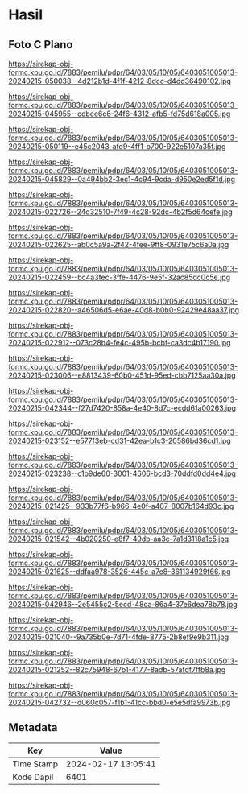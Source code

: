 # Hasil

## Foto C Plano

https://sirekap-obj-formc.kpu.go.id/7883/pemilu/pdpr/64/03/05/10/05/6403051005013-20240215-050038--4d212b1d-4f1f-4212-8dcc-d4dd36490102.jpg

https://sirekap-obj-formc.kpu.go.id/7883/pemilu/pdpr/64/03/05/10/05/6403051005013-20240215-045955--cdbee6c6-24f6-4312-afb5-fd75d618a005.jpg

https://sirekap-obj-formc.kpu.go.id/7883/pemilu/pdpr/64/03/05/10/05/6403051005013-20240215-050119--e45c2043-afd9-4ff1-b700-922e5107a35f.jpg

https://sirekap-obj-formc.kpu.go.id/7883/pemilu/pdpr/64/03/05/10/05/6403051005013-20240215-045829--0a494bb2-3ec1-4c94-9cda-d950e2ed5f1d.jpg

https://sirekap-obj-formc.kpu.go.id/7883/pemilu/pdpr/64/03/05/10/05/6403051005013-20240215-022726--24d32510-7f49-4c28-92dc-4b2f5d64cefe.jpg

https://sirekap-obj-formc.kpu.go.id/7883/pemilu/pdpr/64/03/05/10/05/6403051005013-20240215-022625--ab0c5a9a-2f42-4fee-9ff8-0931e75c6a0a.jpg

https://sirekap-obj-formc.kpu.go.id/7883/pemilu/pdpr/64/03/05/10/05/6403051005013-20240215-022459--bc4a3fec-3ffe-4476-9e5f-32ac85dc0c5e.jpg

https://sirekap-obj-formc.kpu.go.id/7883/pemilu/pdpr/64/03/05/10/05/6403051005013-20240215-022820--a46506d5-e6ae-40d8-b0b0-92429e48aa37.jpg

https://sirekap-obj-formc.kpu.go.id/7883/pemilu/pdpr/64/03/05/10/05/6403051005013-20240215-022912--073c28b4-fe4c-495b-bcbf-ca3dc4b17190.jpg

https://sirekap-obj-formc.kpu.go.id/7883/pemilu/pdpr/64/03/05/10/05/6403051005013-20240215-023006--e8813439-60b0-451d-95ed-cbb7125aa30a.jpg

https://sirekap-obj-formc.kpu.go.id/7883/pemilu/pdpr/64/03/05/10/05/6403051005013-20240215-042344--f27d7420-858a-4e40-8d7c-ecdd61a00263.jpg

https://sirekap-obj-formc.kpu.go.id/7883/pemilu/pdpr/64/03/05/10/05/6403051005013-20240215-023152--e577f3eb-cd31-42ea-b1c3-20586bd36cd1.jpg

https://sirekap-obj-formc.kpu.go.id/7883/pemilu/pdpr/64/03/05/10/05/6403051005013-20240215-023238--c1b9de60-3001-4606-bcd3-70ddfd0dd4e4.jpg

https://sirekap-obj-formc.kpu.go.id/7883/pemilu/pdpr/64/03/05/10/05/6403051005013-20240215-021425--933b77f6-b966-4e0f-a407-8007b164d93c.jpg

https://sirekap-obj-formc.kpu.go.id/7883/pemilu/pdpr/64/03/05/10/05/6403051005013-20240215-021542--4b020250-e8f7-49db-aa3c-7a1d3118a1c5.jpg

https://sirekap-obj-formc.kpu.go.id/7883/pemilu/pdpr/64/03/05/10/05/6403051005013-20240215-021625--ddfaa978-3526-445c-a7e8-361134929f66.jpg

https://sirekap-obj-formc.kpu.go.id/7883/pemilu/pdpr/64/03/05/10/05/6403051005013-20240215-042946--2e5455c2-5ecd-48ca-86a4-37e6dea78b78.jpg

https://sirekap-obj-formc.kpu.go.id/7883/pemilu/pdpr/64/03/05/10/05/6403051005013-20240215-021040--9a735b0e-7d71-4fde-8775-2b8ef9e9b311.jpg

https://sirekap-obj-formc.kpu.go.id/7883/pemilu/pdpr/64/03/05/10/05/6403051005013-20240215-021252--82c75948-67b1-4177-8adb-57afdf7ffb8a.jpg

https://sirekap-obj-formc.kpu.go.id/7883/pemilu/pdpr/64/03/05/10/05/6403051005013-20240215-042732--d060c057-f1b1-41cc-bbd0-e5e5dfa9973b.jpg


## Metadata

| Key        | Value               |
| ---------- | ------------------- |
| Time Stamp | 2024-02-17 13:05:41 |
| Kode Dapil | 6401                |



